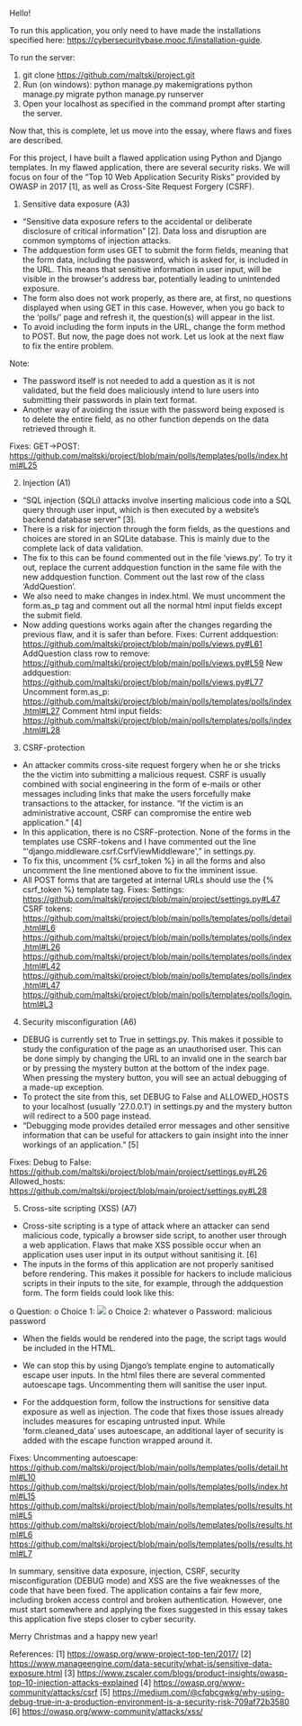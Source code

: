 Hello!

To run this application, you only need to have made the installations specified here: https://cybersecuritybase.mooc.fi/installation-guide.

To run the server:
1. git clone https://github.com/maltski/project.git
2. Run (on windows):
   python manage.py makemigrations
   python manage.py migrate
   python manage.py runserver
3. Open your localhost as specified in the command prompt after starting the server.

Now that, this is complete, let us move into the essay, where flaws and fixes are described.


For this project, I have built a flawed application using Python and Django templates. In my flawed application, there are several security risks. We will focus on four of the “Top 10 Web Application Security Risks” provided by OWASP in 2017 [1], as well as Cross-Site Request Forgery (CSRF).


1.	Sensitive data exposure (A3)
-	“Sensitive data exposure refers to the accidental or deliberate disclosure of critical information” [2]. Data loss and disruption are common symptoms of injection attacks.
-	The addquestion form uses GET to submit the form fields, meaning that the form data, including the password, which is asked for, is included in the URL. This means that sensitive information in user input, will be visible in the browser's address bar, potentially leading to unintended exposure.
-	The form also does not work properly, as there are, at first, no questions displayed when using GET in this case. However, when you go back to the ‘polls/’ page and refresh it, the question(s) will appear in the list.
-	To avoid including the form inputs in the URL, change the form method to POST. But now, the page does not work. Let us look at the next flaw to fix the entire problem.

Note:
-	The password itself is not needed to add a question as it is not validated, but the field does maliciously intend to lure users into submitting their passwords in plain text format.
-	Another way of avoiding the issue with the password being exposed is to delete the entire field, as no other function depends on the data retrieved through it.

Fixes:
GET->POST: https://github.com/maltski/project/blob/main/polls/templates/polls/index.html#L25

2.	Injection (A1)
-	“SQL injection (SQLi) attacks involve inserting malicious code into a SQL query through user input, which is then executed by a website’s backend database server” [3]. 
-	There is a risk for injection through the form fields, as the questions and choices are stored in an SQLite database. This is mainly due to the complete lack of data validation.
-	The fix to this can be found commented out in the file ‘views.py’. To try it out, replace the current addquestion function in the same file with the new addquestion function. Comment out the last row of the class ‘AddQuestion’.
-	We also need to make changes in index.html. We must uncomment the form.as_p tag and comment out all the normal html input fields except the submit field.
-	Now adding questions works again after the changes regarding the previous flaw, and it is safer than before.
Fixes:
Current addquestion: https://github.com/maltski/project/blob/main/polls/views.py#L61
AddQuestion class row to remove: https://github.com/maltski/project/blob/main/polls/views.py#L59
New addquestion: https://github.com/maltski/project/blob/main/polls/views.py#L77
Uncomment form.as_p: https://github.com/maltski/project/blob/main/polls/templates/polls/index.html#L27
Comment html input fields: https://github.com/maltski/project/blob/main/polls/templates/polls/index.html#L28

3.	CSRF-protection
-	An attacker commits cross-site request forgery when he or she tricks the the victim into submitting a malicious request. CSRF is usually combined with social engineering in the form of e-mails or other messages including links that make the users forcefully make transactions to the attacker, for instance. “If the victim is an administrative account, CSRF can compromise the entire web application.” [4]
-	In this application, there is no CSRF-protection. None of the forms in the templates use CSRF-tokens and I have commented out the line “'django.middleware.csrf.CsrfViewMiddleware',” in settings.py.
-	To fix this, uncomment {% csrf_token %} in all the forms and also uncomment the line mentioned above to fix the imminent issue.
-	All POST forms that are targeted at internal URLs should use the {% csrf_token %} template tag.
Fixes:
Settings: https://github.com/maltski/project/blob/main/project/settings.py#L47
CSRF tokens: https://github.com/maltski/project/blob/main/polls/templates/polls/detail.html#L6
https://github.com/maltski/project/blob/main/polls/templates/polls/index.html#L26
https://github.com/maltski/project/blob/main/polls/templates/polls/index.html#L42
https://github.com/maltski/project/blob/main/polls/templates/polls/index.html#L47
https://github.com/maltski/project/blob/main/polls/templates/polls/login.html#L3

4.	Security misconfiguration (A6)
-	DEBUG is currently set to True in settings.py. This makes it possible to study the configuration of the page as an unauthorised user. This can be done simply by changing the URL to an invalid one in the search bar or by pressing the mystery button at the bottom of the index page. When pressing the mystery button, you will see an actual debugging of a made-up exception.
-	To protect the site from this, set DEBUG to False and ALLOWED_HOSTS to your localhost (usually ’27.0.0.1’) in settings.py and the mystery button will redirect to a 500 page instead.
-	“Debugging mode provides detailed error messages and other sensitive information that can be useful for attackers to gain insight into the inner workings of an application.” [5]

Fixes:
Debug to False: https://github.com/maltski/project/blob/main/project/settings.py#L26
Allowed_hosts: https://github.com/maltski/project/blob/main/project/settings.py#L28

5.	Cross-site scripting (XSS) (A7)
-	Cross-site scripting is a type of attack where an attacker can send malicious code, typically a browser side script, to another user through a web application. Flaws that make XSS possible occur when an application uses user input in its output without sanitising it. [6]
-	The inputs in the forms of this application are not properly sanitised before rendering. This makes it possible for hackers to include malicious scripts in their inputs to the site, for example, through the addquestion form. The form fields could look like this:

o	Question: <script>alert('XSS attack');</script>
o	Choice 1: <img src="invalid-image" onerror="alert('XSS attack');">
o	Choice 2: whatever
o	Password: malicious password

-	When the fields would be rendered into the page, the script tags would be included in the HTML.

-	We can stop this by using Django’s template engine to automatically escape user inputs. In the html files there are several commented autoescape tags. Uncommenting them will sanitise the user input.

-	For the addquestion form, follow the instructions for sensitive data exposure as well as injection. The code that fixes those issues already includes measures for escaping untrusted input. While ‘form.cleaned_data’ uses autoescape, an additional layer of security is added with the escape function wrapped around it.

Fixes:
Uncommenting autoescape: https://github.com/maltski/project/blob/main/polls/templates/polls/detail.html#L10
https://github.com/maltski/project/blob/main/polls/templates/polls/index.html#L15
https://github.com/maltski/project/blob/main/polls/templates/polls/results.html#L5
https://github.com/maltski/project/blob/main/polls/templates/polls/results.html#L6
https://github.com/maltski/project/blob/main/polls/templates/polls/results.html#L7

In summary, sensitive data exposure, injection, CSRF, security misconfiguration (DEBUG mode) and XSS are the five weaknesses of the code that have been fixed. The application contains a fair few more, including broken access control and broken authentication. However, one must start somewhere and applying the fixes suggested in this essay takes this application five steps closer to cyber security. 

Merry Christmas and a happy new year!

References:
[1] https://owasp.org/www-project-top-ten/2017/
[2] https://www.manageengine.com/data-security/what-is/sensitive-data-exposure.html
[3] https://www.zscaler.com/blogs/product-insights/owasp-top-10-injection-attacks-explained
[4] https://owasp.org/www-community/attacks/csrf
[5] https://medium.com/@cfqbcgwkg/why-using-debug-true-in-a-production-environment-is-a-security-risk-709af72b3580
[6] https://owasp.org/www-community/attacks/xss/



